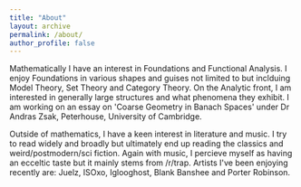 ```yaml
---
title: "About"
layout: archive
permalink: /about/
author_profile: false
---
```


Mathematically I have an interest in Foundations and Functional Analysis. I enjoy Foundations in various shapes and guises not limited to but inclduing Model Theory, Set Theory and Category Theory. On the Analytic front, I am interested in generally large structures and what phenomena they exhibit. I am working on an essay on 'Coarse Geometry in Banach Spaces' under Dr Andras Zsak, Peterhouse, University of Cambridge.

Outside of mathematics, I have a keen interest in literature and music. I try to read widely and broadly but ultimately end up reading the classics and weird/postmodern/sci fiction. Again with music, I percieve myself as having an ecceltic taste but it mainly stems from /r/trap. Artists I've been enjoying recently are: Juelz, ISOxo, Iglooghost, Blank Banshee and Porter Robinson. 